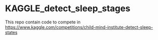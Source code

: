 # KAGGLE_detect_sleep_stages
This repo contain code to compete in https://www.kaggle.com/competitions/child-mind-institute-detect-sleep-states
